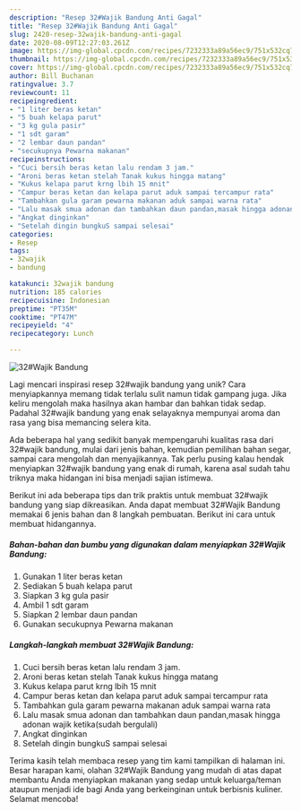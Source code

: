 ```yaml
---
description: "Resep 32#Wajik Bandung Anti Gagal"
title: "Resep 32#Wajik Bandung Anti Gagal"
slug: 2420-resep-32wajik-bandung-anti-gagal
date: 2020-08-09T12:27:03.261Z
image: https://img-global.cpcdn.com/recipes/7232333a89a56ec9/751x532cq70/32wajik-bandung-foto-resep-utama.jpg
thumbnail: https://img-global.cpcdn.com/recipes/7232333a89a56ec9/751x532cq70/32wajik-bandung-foto-resep-utama.jpg
cover: https://img-global.cpcdn.com/recipes/7232333a89a56ec9/751x532cq70/32wajik-bandung-foto-resep-utama.jpg
author: Bill Buchanan
ratingvalue: 3.7
reviewcount: 11
recipeingredient:
- "1 liter beras ketan"
- "5 buah kelapa parut"
- "3 kg gula pasir"
- "1 sdt garam"
- "2 lembar daun pandan"
- "secukupnya Pewarna makanan"
recipeinstructions:
- "Cuci bersih beras ketan lalu rendam 3 jam."
- "Aroni beras ketan stelah Tanak kukus hingga matang"
- "Kukus kelapa parut krng lbih 15 mnit"
- "Campur beras ketan dan kelapa parut aduk sampai tercampur rata"
- "Tambahkan gula garam pewarna makanan aduk sampai warna rata"
- "Lalu masak smua adonan dan tambahkan daun pandan,masak hingga adonan wajik ketika(sudah bergulali)"
- "Angkat dinginkan"
- "Setelah dingin bungkuS sampai selesai"
categories:
- Resep
tags:
- 32wajik
- bandung

katakunci: 32wajik bandung 
nutrition: 185 calories
recipecuisine: Indonesian
preptime: "PT35M"
cooktime: "PT47M"
recipeyield: "4"
recipecategory: Lunch

---
```



![32#Wajik Bandung](https://img-global.cpcdn.com/recipes/7232333a89a56ec9/751x532cq70/32wajik-bandung-foto-resep-utama.jpg)

Lagi mencari inspirasi resep 32#wajik bandung yang unik? Cara menyiapkannya memang tidak terlalu sulit namun tidak gampang juga. Jika keliru mengolah maka hasilnya akan hambar dan bahkan tidak sedap. Padahal 32#wajik bandung yang enak selayaknya mempunyai aroma dan rasa yang bisa memancing selera kita.

Ada beberapa hal yang sedikit banyak mempengaruhi kualitas rasa dari 32#wajik bandung, mulai dari jenis bahan, kemudian pemilihan bahan segar, sampai cara mengolah dan menyajikannya. Tak perlu pusing kalau hendak menyiapkan 32#wajik bandung yang enak di rumah, karena asal sudah tahu triknya maka hidangan ini bisa menjadi sajian istimewa.




Berikut ini ada beberapa tips dan trik praktis untuk membuat 32#wajik bandung yang siap dikreasikan. Anda dapat membuat 32#Wajik Bandung memakai 6 jenis bahan dan 8 langkah pembuatan. Berikut ini cara untuk membuat hidangannya.

<!--inarticleads1-->

##### Bahan-bahan dan bumbu yang digunakan dalam menyiapkan 32#Wajik Bandung:

1. Gunakan 1 liter beras ketan
1. Sediakan 5 buah kelapa parut
1. Siapkan 3 kg gula pasir
1. Ambil 1 sdt garam
1. Siapkan 2 lembar daun pandan
1. Gunakan secukupnya Pewarna makanan




<!--inarticleads2-->

##### Langkah-langkah membuat 32#Wajik Bandung:

1. Cuci bersih beras ketan lalu rendam 3 jam.
1. Aroni beras ketan stelah Tanak kukus hingga matang
1. Kukus kelapa parut krng lbih 15 mnit
1. Campur beras ketan dan kelapa parut aduk sampai tercampur rata
1. Tambahkan gula garam pewarna makanan aduk sampai warna rata
1. Lalu masak smua adonan dan tambahkan daun pandan,masak hingga adonan wajik ketika(sudah bergulali)
1. Angkat dinginkan
1. Setelah dingin bungkuS sampai selesai




Terima kasih telah membaca resep yang tim kami tampilkan di halaman ini. Besar harapan kami, olahan 32#Wajik Bandung yang mudah di atas dapat membantu Anda menyiapkan makanan yang sedap untuk keluarga/teman ataupun menjadi ide bagi Anda yang berkeinginan untuk berbisnis kuliner. Selamat mencoba!
